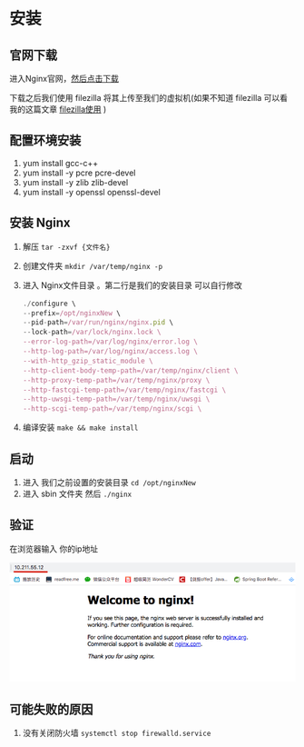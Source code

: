 # 安装

## 官网下载

进入Nginx官网，[然后点击下载](https://nginx.org/download/nginx-1.16.1.tar.gz)

下载之后我们使用 filezilla 将其上传至我们的虚拟机(如果不知道 filezilla 可以看我的这篇文章  [filezilla使用](https://github.com/leosanqing/food-shop/tree/master/tools/filezilla) )



## 配置环境安装

1. yum install gcc-c++
2. yum install -y pcre pcre-devel
3. yum install -y zlib zlib-devel
4. yum install -y openssl openssl-devel

## 安装 Nginx

1. 解压 `tar -zxvf {文件名}`

2. 创建文件夹 `mkdir /var/temp/nginx -p`

3. 进入 Nginx文件目录 。第二行是我们的安装目录  可以自行修改

   ```javascript
   ./configure \
   --prefix=/opt/nginxNew \
   --pid-path=/var/run/nginx/nginx.pid \
   --lock-path=/var/lock/nginx.lock \
   --error-log-path=/var/log/nginx/error.log \
   --http-log-path=/var/log/nginx/access.log \
   --with-http_gzip_static_module \
   --http-client-body-temp-path=/var/temp/nginx/client \
   --http-proxy-temp-path=/var/temp/nginx/proxy \
   --http-fastcgi-temp-path=/var/temp/nginx/fastcgi \
   --http-uwsgi-temp-path=/var/temp/nginx/uwsgi \
   --http-scgi-temp-path=/var/temp/nginx/scgi \
   ```

4. 编译安装  `make && make install`

## 启动

1. 进入 我们之前设置的安装目录 `cd /opt/nginxNew`
2. 进入 sbin 文件夹  然后 `./nginx`

## 验证

在浏览器输入 你的ip地址

![](img/Xnip2020-03-07_10-57-20.jpg)

## 可能失败的原因

1. 没有关闭防火墙 `systemctl stop firewalld.service`